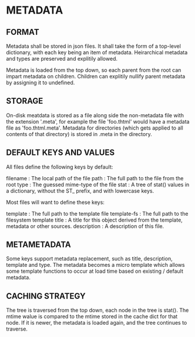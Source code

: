 # METADATA #

## FORMAT ##

Metadata shall be stored in json files. It shall take the form of a top-level dictionary, with each key being an item of metadata. Heirarchical metadata
and types are preserved and explitily allowed.

Metadata is loaded from the top down, so each parent from the root can impart metadata on children. Children can explitily nullify parent metadata by
assigning it to undefined.

## STORAGE ##

On-disk meatdata is stored as a file along side the non-metadata file with the extension '.meta', for example the file 'foo.thtml' would have a metadata file as 'foo.thtml.meta'. Metadata for directories (which gets applied to all contents of that directory) is stored in .meta in the directory.

## DEFAULT KEYS AND VALUES ##

All files define the following keys by default:

filename
:  The local path of the file
path
:  The full path to the file from the root
type
:  The guessed mime-type of the file
stat
:  A tree of stat() values in a dictionary, without the ST_ prefix, and with lowercase keys.

Most files will want to define these keys:

template
:  The full path to the template file
template-fs
:  The full path to the filesystem template
title
:  A title for this object derived from the template, metadata or other sources.
description
:  A description of this file.

## METAMETADATA ##

Some keys support metadata replacement, such as title, description, template and type. The metadata becomes a micro template which allows some template functions to occur at load time based on existing / default metadata.

## CACHING STRATEGY ##

The tree is traversed from the top down, each node in the tree is stat(). The mtime walue is compared to the mtime stored in the cache dict for that node. If it is newer, the metadata
is loaded again, and the tree continues to traverse.
